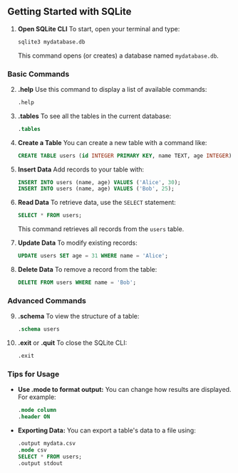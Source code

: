 ## Getting Started with SQLite

1. **Open SQLite CLI**
   To start, open your terminal and type:

   ```bash
   sqlite3 mydatabase.db
   ```

   This command opens (or creates) a database named `mydatabase.db`.

### Basic Commands

2. **.help**
   Use this command to display a list of available commands:

   ```sql
   .help
   ```

3. **.tables**
   To see all the tables in the current database:

   ```sql
   .tables
   ```

4. **Create a Table**
   You can create a new table with a command like:

   ```sql
   CREATE TABLE users (id INTEGER PRIMARY KEY, name TEXT, age INTEGER);
   ```

5. **Insert Data**
   Add records to your table with:

   ```sql
   INSERT INTO users (name, age) VALUES ('Alice', 30);
   INSERT INTO users (name, age) VALUES ('Bob', 25);
   ```

6. **Read Data**
   To retrieve data, use the `SELECT` statement:

   ```sql
   SELECT * FROM users;
   ```

   This command retrieves all records from the `users` table.

7. **Update Data**
   To modify existing records:

   ```sql
   UPDATE users SET age = 31 WHERE name = 'Alice';
   ```

8. **Delete Data**
   To remove a record from the table:

   ```sql
   DELETE FROM users WHERE name = 'Bob';
   ```

### Advanced Commands

9. **.schema**
   To view the structure of a table:

   ```sql
   .schema users
   ```

10. **.exit** or **.quit**
    To close the SQLite CLI:

    ```sql
    .exit
    ```

### Tips for Usage

- **Use .mode to format output:** You can change how results are displayed. For example:

  ```sql
  .mode column
  .header ON
  ```

- **Exporting Data:** You can export a table's data to a file using:

  ```sql
  .output mydata.csv
  .mode csv
  SELECT * FROM users;
  .output stdout
  ```
